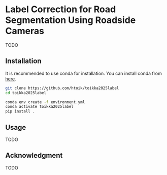 # Label Correction for Road Segmentation Using Roadside Cameras

TODO

## Installation

It is recommended to use conda for installation. You can install conda from [here](https://www.anaconda.com/docs/getting-started/miniconda/install).

```bash
git clone https://github.com/htoik/toikka2025label
cd toikka2025label

conda env create -f environment.yml
conda activate toikka2025label
pip install .
```

## Usage

TODO

## Acknowledgment

TODO
